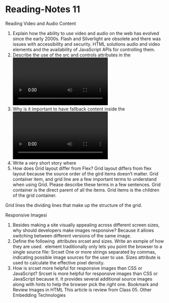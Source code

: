 # Reading-Notes 11
Reading
Video and Audio Content
1.	Explain how the ability to use video and audio on the web has evolved since the early 2000s.
Flash and Silverlight are obsolete and there was issues with accessibility and security. HTML solutions  audio and video elements and the availability of JavaScript APIs for controlling them.
2.	Describe the use of the src and controls attributes in the <video> element.
Src attribute is used to contain a path a path to the video you want to embed. It works in exactly the same way as the img element.
Controls attribues is used to allow the user to control video playback, including volume, seeking, and pause/resume playback, in the browsers interface.
Video element allows you to embed a video in your code.
3.	Why is it important to have fallback content inside the <video> element?
It is important to have Fallback content inside the <video> element because it
Is the paragraph within the video tag. his will be displayed if the browser accessing the page doesn't support the <video> element.
4.	Write a very short story where <audio> and <video> are characters.
<video src =”donkey.webm”controls></
AddType video/donkey/mp4. mp4
1.	How does Grid layout differ from Flex?
Grid layout differs from flex layout because the source order of the gird items doesn’t matter.
Grid container item, and grid line are a few important terms to understand when using Grid. Please describe these terms in a few sentences.
Grid container is the direct parent of all the items. 
Grid items is the children of the grid container.

Grid lines the dividing lines that make up the structure of the grid.

Responsive Imagesi
1.	Besides making a site visually appealing across different screen sizes, why should developers make images responsive? Because it allows switching between different versions of the same image.
2.	Define the following <img> attributes srcset and sizes. Write an exmple of how they are used.
<img> element traditionally only lets you point the browser to a single source file:
Srcset One or more strings separated by commas, indicating possible image sources for the user to use.
Sizes attribute is used to calculate the effective pixel density.
3.	How is srcset more helpful for responsive images than CSS or JavaScript?
Srcset is more helpful for responsive images than CSS or JavaScript because it. 
 It provides several additional source images along with hints to help the browser pick the right one.
Bookmark and Review
Images in HTML
This article is review from Class 05.
Other Embedding Technologies

